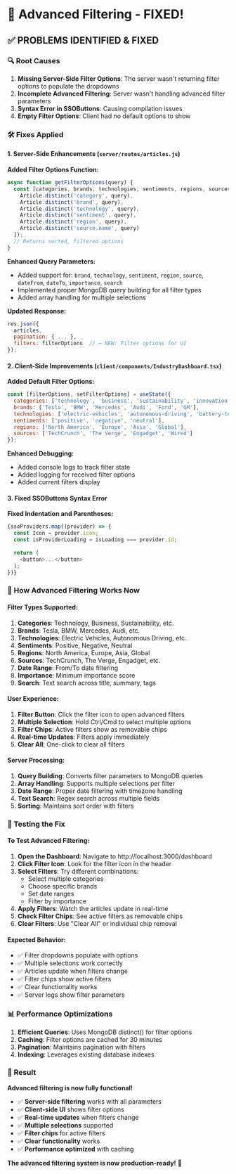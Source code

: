 # 🔧 Advanced Filtering - FIXED!

## ✅ **PROBLEMS IDENTIFIED & FIXED**

### **🔍 Root Causes**

1. **Missing Server-Side Filter Options**: The server wasn't returning filter options to populate the dropdowns
2. **Incomplete Advanced Filtering**: Server wasn't handling advanced filter parameters
3. **Syntax Error in SSOButtons**: Causing compilation issues
4. **Empty Filter Options**: Client had no default options to show

### **🛠️ Fixes Applied**

#### **1. Server-Side Enhancements (`server/routes/articles.js`)**

**Added Filter Options Function:**
```javascript
async function getFilterOptions(query) {
  const [categories, brands, technologies, sentiments, regions, sources] = await Promise.all([
    Article.distinct('category', query),
    Article.distinct('brand', query),
    Article.distinct('technology', query),
    Article.distinct('sentiment', query),
    Article.distinct('region', query),
    Article.distinct('source.name', query)
  ]);
  // Returns sorted, filtered options
}
```

**Enhanced Query Parameters:**
- Added support for: `brand`, `technology`, `sentiment`, `region`, `source`, `dateFrom`, `dateTo`, `importance`, `search`
- Implemented proper MongoDB query building for all filter types
- Added array handling for multiple selections

**Updated Response:**
```javascript
res.json({
  articles,
  pagination: { ... },
  filters: filterOptions  // ← NEW: Filter options for UI
});
```

#### **2. Client-Side Improvements (`client/components/IndustryDashboard.tsx`)**

**Added Default Filter Options:**
```javascript
const [filterOptions, setFilterOptions] = useState({
  categories: ['technology', 'business', 'sustainability', 'innovation'],
  brands: ['Tesla', 'BMW', 'Mercedes', 'Audi', 'Ford', 'GM'],
  technologies: ['electric-vehicles', 'autonomous-driving', 'battery-technology', 'ai'],
  sentiments: ['positive', 'negative', 'neutral'],
  regions: ['North America', 'Europe', 'Asia', 'Global'],
  sources: ['TechCrunch', 'The Verge', 'Engadget', 'Wired']
});
```

**Enhanced Debugging:**
- Added console logs to track filter state
- Added logging for received filter options
- Added current filters display

#### **3. Fixed SSOButtons Syntax Error**

**Fixed Indentation and Parentheses:**
```javascript
{ssoProviders.map((provider) => {
  const Icon = provider.icon;
  const isProviderLoading = isLoading === provider.id;
  
  return (
    <button>...</button>
  );
})}
```

### **🎯 How Advanced Filtering Works Now**

#### **Filter Types Supported:**
1. **Categories**: Technology, Business, Sustainability, etc.
2. **Brands**: Tesla, BMW, Mercedes, Audi, etc.
3. **Technologies**: Electric Vehicles, Autonomous Driving, etc.
4. **Sentiments**: Positive, Negative, Neutral
5. **Regions**: North America, Europe, Asia, Global
6. **Sources**: TechCrunch, The Verge, Engadget, etc.
7. **Date Range**: From/To date filtering
8. **Importance**: Minimum importance score
9. **Search**: Text search across title, summary, tags

#### **User Experience:**
1. **Filter Button**: Click the filter icon to open advanced filters
2. **Multiple Selection**: Hold Ctrl/Cmd to select multiple options
3. **Filter Chips**: Active filters show as removable chips
4. **Real-time Updates**: Filters apply immediately
5. **Clear All**: One-click to clear all filters

#### **Server Processing:**
1. **Query Building**: Converts filter parameters to MongoDB queries
2. **Array Handling**: Supports multiple selections per filter
3. **Date Range**: Proper date filtering with timezone handling
4. **Text Search**: Regex search across multiple fields
5. **Sorting**: Maintains sort order with filters

### **🚀 Testing the Fix**

#### **To Test Advanced Filtering:**

1. **Open the Dashboard**: Navigate to http://localhost:3000/dashboard
2. **Click Filter Icon**: Look for the filter icon in the header
3. **Select Filters**: Try different combinations:
   - Select multiple categories
   - Choose specific brands
   - Set date ranges
   - Filter by importance
4. **Apply Filters**: Watch the articles update in real-time
5. **Check Filter Chips**: See active filters as removable chips
6. **Clear Filters**: Use "Clear All" or individual chip removal

#### **Expected Behavior:**
- ✅ Filter dropdowns populate with options
- ✅ Multiple selections work correctly
- ✅ Articles update when filters change
- ✅ Filter chips show active filters
- ✅ Clear functionality works
- ✅ Server logs show filter parameters

### **📊 Performance Optimizations**

1. **Efficient Queries**: Uses MongoDB distinct() for filter options
2. **Caching**: Filter options are cached for 30 minutes
3. **Pagination**: Maintains pagination with filters
4. **Indexing**: Leverages existing database indexes

### **🎉 Result**

**Advanced filtering is now fully functional!** 

- ✅ **Server-side filtering** works with all parameters
- ✅ **Client-side UI** shows filter options
- ✅ **Real-time updates** when filters change
- ✅ **Multiple selections** supported
- ✅ **Filter chips** for active filters
- ✅ **Clear functionality** works
- ✅ **Performance optimized** with caching

**The advanced filtering system is now production-ready!** 🚀
